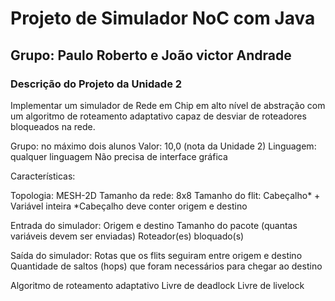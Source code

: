# Projeto de Simulador NoC com Java
## Grupo: Paulo Roberto e João victor Andrade
### Descrição do Projeto da Unidade 2

Implementar um simulador de Rede em Chip em alto nível de abstração com um algoritmo de roteamento adaptativo capaz de desviar de roteadores bloqueados na rede.

Grupo: no máximo dois alunos
Valor: 10,0 (nota da Unidade 2)
Linguagem: qualquer linguagem
Não precisa de interface gráfica


Características:

Topologia: MESH-2D
Tamanho da rede: 8x8
Tamanho do flit: Cabeçalho* + Variável inteira
*Cabeçalho deve conter origem e destino

Entrada do simulador:
Origem e destino
Tamanho do pacote (quantas variáveis devem ser enviadas)
Roteador(es) bloquado(s)


Saída do simulador:
Rotas que os flits seguiram entre origem e destino
Quantidade de saltos (hops) que foram necessários para chegar ao destino


Algoritmo de roteamento adaptativo
Livre de deadlock
Livre de livelock
 



